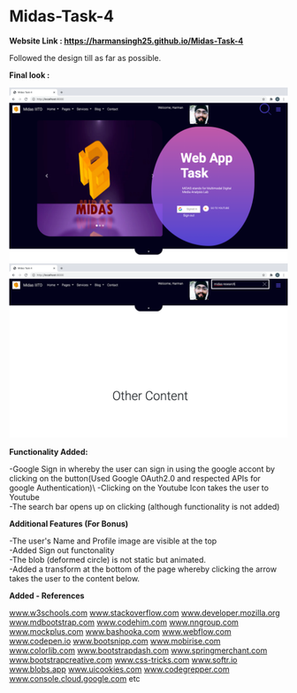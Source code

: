 # Midas-Task-4

**Website Link : https://harmansingh25.github.io/Midas-Task-4**

Followed the design till as far as possible.

**Final look :**

  ![alt text](https://github.com/harmansingh25/Midas-Task-4/blob/main/final1.png?raw=true)
  ![alt text](https://github.com/harmansingh25/Midas-Task-4/blob/main/final3.png?raw=true)


**Functionality Added:**

  -Google Sign in whereby the user can sign in using the google accont by clicking on the button(Used Google OAuth2.0 and respected APIs for google Authentication)\ 
  -Clicking on the Youtube Icon takes the user to Youtube\
  -The search bar opens up on clicking (although functionality is not added)

**Additional Features (For Bonus)**

  -The user's Name and Profile image are visible at the top\
  -Added Sign out functonality\
  -The blob (deformed circle) is not static but animated.\
  -Added a transform at the bottom of the page whereby clicking the arrow takes the user to the content below.
  
**Added - References**

www.w3schools.com
www.stackoverflow.com
www.developer.mozilla.org
www.mdbootstrap.com
www.codehim.com
www.nngroup.com
www.mockplus.com
www.bashooka.com
www.webflow.com
www.codepen.io
www.bootsnipp.com
www.mobirise.com
www.colorlib.com
www.bootstrapdash.com
www.springmerchant.com
www.bootstrapcreative.com
www.css-tricks.com
www.softr.io
www.blobs.app
www.uicookies.com
www.codegrepper.com
www.console.cloud.google.com
etc



